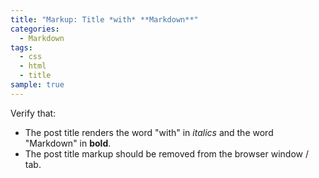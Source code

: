 ```yaml
---
title: "Markup: Title *with* **Markdown**"
categories:
  - Markdown
tags:
  - css
  - html
  - title
sample: true
---
```


Verify that:

* The post title renders the word "with" in *italics* and the word "Markdown" in **bold**.
* The post title markup should be removed from the browser window / tab.